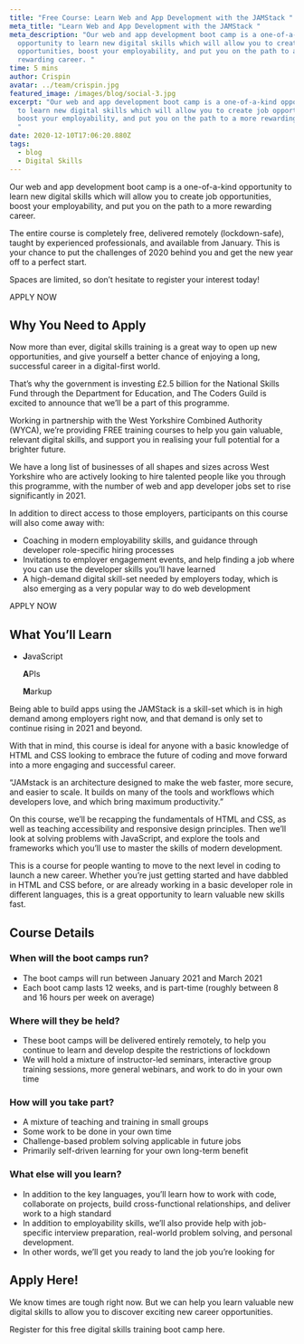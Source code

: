 ```yaml
---
title: "Free Course: Learn Web and App Development with the JAMStack "
meta_title: "Learn Web and App Development with the JAMStack "
meta_description: "Our web and app development boot camp is a one-of-a-kind
  opportunity to learn new digital skills which will allow you to create job
  opportunities, boost your employability, and put you on the path to a more
  rewarding career. "
time: 5 mins
author: Crispin
avatar: ../team/crispin.jpg
featured_image: /images/blog/social-3.jpg
excerpt: "Our web and app development boot camp is a one-of-a-kind opportunity
  to learn new digital skills which will allow you to create job opportunities,
  boost your employability, and put you on the path to a more rewarding career.
  "
date: 2020-12-10T17:06:20.880Z
tags:
  - blog
  - Digital Skills
---
```

Our web and app development boot camp is a one-of-a-kind opportunity to learn new digital skills which will allow you to create job opportunities, boost your employability, and put you on the path to a more rewarding career. 

The entire course is completely free, delivered remotely (lockdown-safe), taught by experienced professionals, and available from January. This is your chance to put the challenges of 2020 behind you and get the new year off to a perfect start. 

Spaces are limited, so don’t hesitate to register your interest today!  

APPLY NOW

## Why You Need to Apply

Now more than ever, digital skills training is a great way to open up new opportunities, and give yourself a better chance of enjoying a long, successful career in a digital-first world.

That’s why the government is investing £2.5 billion for the National Skills Fund through the Department for Education, and The Coders Guild is excited to announce that we’ll be a part of this programme. 

Working in partnership with the West Yorkshire Combined Authority (WYCA), we’re providing FREE training courses to help you gain valuable, relevant digital skills, and support you in realising your full potential for a brighter future. 

We have a long list of businesses of all shapes and sizes across West Yorkshire who are actively looking to hire talented people like you through this programme, with the number of web and app developer jobs set to rise significantly in 2021.

In addition to direct access to those employers, participants on this course will also come away with: 

* Coaching in modern employability skills, and guidance through developer role-specific hiring processes
* Invitations to employer engagement events, and help finding a job where you can use the developer skills you’ll have learned
* A high-demand digital skill-set needed by employers today, which is also emerging as a very popular way to do web development 

APPLY NOW

## What You’ll Learn  

* **J**avaScript

  **A**PIs

  **M**arkup

Being able to build apps using the JAMStack is a skill-set which is in high demand among employers right now, and that demand is only set to continue rising in 2021 and beyond.

With that in mind, this course is ideal for anyone with a basic knowledge of HTML and CSS looking to embrace the future of coding and move forward into a more engaging and successful career. 

“JAMstack is an architecture designed to make the web faster, more secure, and easier to scale. It builds on many of the tools and workflows which developers love, and which bring maximum productivity.”

On this course, we’ll be recapping the fundamentals of HTML and CSS, as well as teaching accessibility and responsive design principles. Then we’ll look at solving problems with JavaScript, and explore the tools and frameworks which you’ll use to master the skills of modern development.

This is a course for people wanting to move to the next level in coding to launch a new career. Whether you’re just getting started and have dabbled in HTML and CSS before, or are already working in a basic developer role in different languages, this is a great opportunity to learn valuable new skills fast. 

## Course Details

### When will the boot camps run?

* The boot camps will run between January 2021 and March 2021 
* Each boot camp lasts 12 weeks, and is part-time (roughly between 8 and 16 hours per week on average) 

### Where will they be held? 

* These boot camps will be delivered entirely remotely, to help you continue to learn and develop despite the restrictions of lockdown 
* We will hold a mixture of instructor-led seminars, interactive group training sessions, more general webinars, and work to do in your own time

### How will you take part? 

* A mixture of teaching and training in small groups 
* Some work to be done in your own time 
* Challenge-based problem solving applicable in future jobs 
* Primarily self-driven learning for your own long-term benefit

### What else will you learn? 

* In addition to the key languages, you’ll learn how to work with code, collaborate on projects, build cross-functional relationships, and deliver work to a high standard
* In addition to employability skills, we’ll also provide help with job-specific interview preparation, real-world problem solving, and personal development. 
* In other words, we’ll get you ready to land the job you’re looking for 

## Apply Here! 

We know times are tough right now. But we can help you learn valuable new digital skills to allow you to discover exciting new career opportunities. 

Register for this free digital skills training boot camp here.